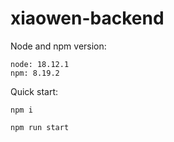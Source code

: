 # xiaowen-backend

Node and npm version:
```
node: 18.12.1
npm: 8.19.2
```

Quick start:
```
npm i

npm run start
```

